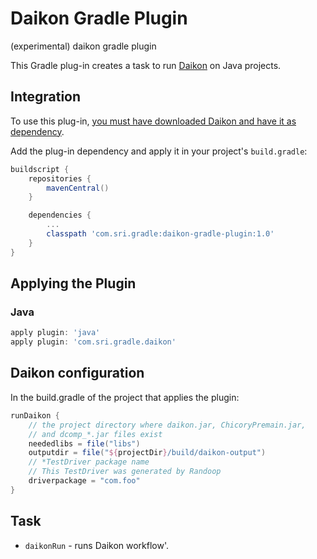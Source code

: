 # Daikon Gradle Plugin
(experimental) daikon gradle plugin

This Gradle plug-in creates a task to run [Daikon](https://plse.cs.washington.edu/daikon/) on Java projects.

## Integration

To use this plug-in, [you must have downloaded Daikon and have it as dependency](https://plse.cs.washington.edu/daikon/download/).

Add the plug-in dependency and apply it in your project's `build.gradle`:
```groovy
buildscript {
    repositories {
        mavenCentral()
    }

    dependencies {
        ...
        classpath 'com.sri.gradle:daikon-gradle-plugin:1.0'
    }
}
```

## Applying the Plugin

### Java

```groovy
apply plugin: 'java'
apply plugin: 'com.sri.gradle.daikon'
```

## Daikon configuration

In the build.gradle of the project that applies the plugin:
```groovy
runDaikon {
    // the project directory where daikon.jar, ChicoryPremain.jar,
    // and dcomp_*.jar files exist  
    neededlibs = file("libs")
    outputdir = file("${projectDir}/build/daikon-output")
    // *TestDriver package name
    // This TestDriver was generated by Randoop 
    driverpackage = "com.foo"
}
```

## Task

* `daikonRun` - runs Daikon workflow'.
